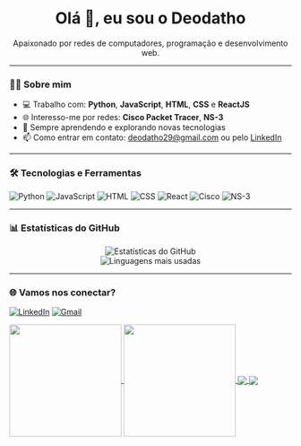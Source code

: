 <h1 align="center">Olá 👋, eu sou o Deodatho</h1>
<p align="center">Apaixonado por redes de computadores, programação e desenvolvimento web.</p>

---

### 👨‍💻 Sobre mim

- 💻 Trabalho com: **Python**, **JavaScript**, **HTML**, **CSS** e **ReactJS**
- 🌐 Interesso-me por redes: **Cisco Packet Tracer**, **NS-3**
- 🚀 Sempre aprendendo e explorando novas tecnologias
- 📫 Como entrar em contato: deodatho29@gmail.com ou pelo [LinkedIn](www.linkedin.com/in/deodatho-mateus-95b8022b4)

---

### 🛠️ Tecnologias e Ferramentas

![Python](https://img.shields.io/badge/-Python-3776AB?style=flat&logo=python&logoColor=white)
![JavaScript](https://img.shields.io/badge/-JavaScript-F7DF1E?style=flat&logo=javascript&logoColor=black)
![HTML](https://img.shields.io/badge/-HTML5-E34F26?style=flat&logo=html5&logoColor=white)
![CSS](https://img.shields.io/badge/-CSS3-1572B6?style=flat&logo=css3&logoColor=white)
![React](https://img.shields.io/badge/-React-61DAFB?style=flat&logo=react&logoColor=black)
![Cisco](https://img.shields.io/badge/-Cisco_Packet_Tracer-1BA0D7?style=flat&logo=cisco&logoColor=white)
![NS-3](https://img.shields.io/badge/-NS--3-000000?style=flat)

---

### 📊 Estatísticas do GitHub

<p align="center">
  <img src="https://github-readme-stats.vercel.app/api?username=seu-usuario&show_icons=true&theme=default" alt="Estatísticas do GitHub" />
  <br/>
  <img src="https://github-readme-stats.vercel.app/api/top-langs/?username=seu-usuario&layout=compact&theme=default" alt="Linguagens mais usadas" />
</p>

---

### 🌐 Vamos nos conectar?

[![LinkedIn](https://img.shields.io/badge/-LinkedIn-0077B5?style=flat&logo=linkedin&logoColor=white)](https://www.linkedin.com/in/deodatho-mateus-95b8022b4)
[![Gmail](https://img.shields.io/badge/-Email-D14836?style=flat&logo=gmail&logoColor=white)](mailto:deodatho29@gmail.com)


<a href="https://github.com/anuraghazra/github-readme-stats">
  <img height=200 align="center" src="https://github-readme-stats.vercel.app/api?username=anuraghazra" />
</a>
<a href="https://github.com/anuraghazra/convoychat">
  <img height=200 align="center" src="https://github-readme-stats.vercel.app/api/top-langs?username=anuraghazra&layout=compact&langs_count=8&card_width=320" />
</a>

<a href="https://github.com/anuraghazra/github-readme-stats">
  <img align="center" src="https://github-readme-stats.vercel.app/api/pin/?username=anuraghazra&repo=github-readme-stats" />
</a>
<a href="https://github.com/anuraghazra/convoychat">
  <img align="center" src="https://github-readme-stats.vercel.app/api/pin/?username=anuraghazra&repo=convoychat" />
</a> 
